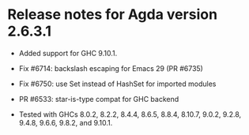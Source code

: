 Release notes for Agda version 2.6.3.1
======================================

* Added support for GHC 9.10.1.

* Fix #6714: backslash escaping for Emacs 29 (PR #6735)
* Fix #6750: use Set instead of HashSet for imported modules
* PR #6533: star-is-type compat for GHC backend

* Tested with GHCs 8.0.2, 8.2.2, 8.4.4, 8.6.5, 8.8.4, 8.10.7, 9.0.2, 9.2.8, 9.4.8, 9.6.6, 9.8.2, and 9.10.1.
